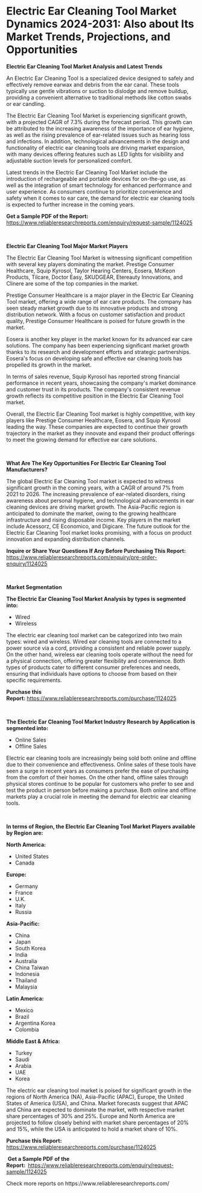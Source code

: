 <p><h1>Electric Ear Cleaning Tool Market Dynamics 2024-2031: Also about Its Market Trends, Projections, and Opportunities</h1></p><p><strong>Electric Ear Cleaning Tool Market Analysis and Latest Trends</strong></p>
<p><p>An Electric Ear Cleaning Tool is a specialized device designed to safely and effectively remove earwax and debris from the ear canal. These tools typically use gentle vibrations or suction to dislodge and remove buildup, providing a convenient alternative to traditional methods like cotton swabs or ear candling.</p><p>The Electric Ear Cleaning Tool Market is experiencing significant growth, with a projected CAGR of 7.3% during the forecast period. This growth can be attributed to the increasing awareness of the importance of ear hygiene, as well as the rising prevalence of ear-related issues such as hearing loss and infections. In addition, technological advancements in the design and functionality of electric ear cleaning tools are driving market expansion, with many devices offering features such as LED lights for visibility and adjustable suction levels for personalized comfort.</p><p>Latest trends in the Electric Ear Cleaning Tool Market include the introduction of rechargeable and portable devices for on-the-go use, as well as the integration of smart technology for enhanced performance and user experience. As consumers continue to prioritize convenience and safety when it comes to ear care, the demand for electric ear cleaning tools is expected to further increase in the coming years.</p></p>
<p><strong>Get a Sample PDF of the Report:&nbsp;</strong> <a href="https://www.reliableresearchreports.com/enquiry/request-sample/1124025">https://www.reliableresearchreports.com/enquiry/request-sample/1124025</a></p>
<p>&nbsp;</p>
<p><strong>Electric Ear Cleaning Tool Major Market Players</strong></p>
<p><p>The Electric Ear Cleaning Tool Market is witnessing significant competition with several key players dominating the market. Prestige Consumer Healthcare, Squip Kyrosol, Taylor Hearing Centers, Eosera, McKeon Products, Tilcare, Doctor Easy, SKUDGEAR, Etereauty Innovations, and Clinere are some of the top companies in the market.</p><p>Prestige Consumer Healthcare is a major player in the Electric Ear Cleaning Tool market, offering a wide range of ear care products. The company has seen steady market growth due to its innovative products and strong distribution network. With a focus on customer satisfaction and product quality, Prestige Consumer Healthcare is poised for future growth in the market.</p><p>Eosera is another key player in the market known for its advanced ear care solutions. The company has been experiencing significant market growth thanks to its research and development efforts and strategic partnerships. Eosera's focus on developing safe and effective ear cleaning tools has propelled its growth in the market.</p><p>In terms of sales revenue, Squip Kyrosol has reported strong financial performance in recent years, showcasing the company's market dominance and customer trust in its products. The company's consistent revenue growth reflects its competitive position in the Electric Ear Cleaning Tool market.</p><p>Overall, the Electric Ear Cleaning Tool market is highly competitive, with key players like Prestige Consumer Healthcare, Eosera, and Squip Kyrosol leading the way. These companies are expected to continue their growth trajectory in the market as they innovate and expand their product offerings to meet the growing demand for effective ear care solutions.</p></p>
<p>&nbsp;</p>
<p><strong>What Are The Key Opportunities For Electric Ear Cleaning Tool Manufacturers?</strong></p>
<p><p>The global Electric Ear Cleaning Tool market is expected to witness significant growth in the coming years, with a CAGR of around 7% from 2021 to 2026. The increasing prevalence of ear-related disorders, rising awareness about personal hygiene, and technological advancements in ear cleaning devices are driving market growth. The Asia-Pacific region is anticipated to dominate the market, owing to the growing healthcare infrastructure and rising disposable income. Key players in the market include Acessorz, CE Economico, and Digicare. The future outlook for the Electric Ear Cleaning Tool market looks promising, with a focus on product innovation and expanding distribution channels.</p></p>
<p><strong>Inquire or Share Your Questions If Any Before Purchasing This Report:</strong> <a href="https://www.reliableresearchreports.com/enquiry/pre-order-enquiry/1124025">https://www.reliableresearchreports.com/enquiry/pre-order-enquiry/1124025</a></p>
<p>&nbsp;</p>
<p><strong>Market Segmentation</strong></p>
<p><strong>The Electric Ear Cleaning Tool Market Analysis by types is segmented into:</strong></p>
<p><ul><li>Wired</li><li>Wireless</li></ul></p>
<p><p>The electric ear cleaning tool market can be categorized into two main types: wired and wireless. Wired ear cleaning tools are connected to a power source via a cord, providing a consistent and reliable power supply. On the other hand, wireless ear cleaning tools operate without the need for a physical connection, offering greater flexibility and convenience. Both types of products cater to different consumer preferences and needs, ensuring that individuals have options to choose from based on their specific requirements.</p></p>
<p><strong>Purchase this Report:&nbsp;</strong><a href="https://www.reliableresearchreports.com/purchase/1124025">https://www.reliableresearchreports.com/purchase/1124025</a></p>
<p>&nbsp;</p>
<p><strong>The Electric Ear Cleaning Tool Market Industry Research by Application is segmented into:</strong></p>
<p><ul><li>Online Sales</li><li>Offline Sales</li></ul></p>
<p><p>Electric ear cleaning tools are increasingly being sold both online and offline due to their convenience and effectiveness. Online sales of these tools have seen a surge in recent years as consumers prefer the ease of purchasing from the comfort of their homes. On the other hand, offline sales through physical stores continue to be popular for customers who prefer to see and test the product in person before making a purchase. Both online and offline markets play a crucial role in meeting the demand for electric ear cleaning tools.</p></p>
<p>&nbsp;</p>
<p><strong>In terms of Region, the Electric Ear Cleaning Tool Market Players available by Region are:</strong></p>
<p>
    <p> <strong> North America: </strong>
        <ul>
            <li>United States</li>
            <li>Canada</li>
        </ul>
        </p> 
    <p> <strong> Europe: </strong>
        <ul>
            <li>Germany</li>
            <li>France</li>
            <li>U.K.</li>
            <li>Italy</li>
            <li>Russia</li>
        </ul>
        </p> 
    <p> <strong> Asia-Pacific: </strong>
        <ul>
            <li>China</li>
            <li>Japan</li>
            <li>South Korea</li>
            <li>India</li>
            <li>Australia</li>
            <li>China Taiwan</li>
            <li>Indonesia</li>
            <li>Thailand</li>
            <li>Malaysia</li>
        </ul>
        </p> 
    <p> <strong> Latin America: </strong>
        <ul>
            <li>Mexico</li>
            <li>Brazil</li>
            <li>Argentina Korea</li>
            <li>Colombia</li>
        </ul>
        </p> 
    <p> <strong> Middle East & Africa: </strong>
        <ul>
            <li>Turkey</li>
            <li>Saudi</li>
            <li>Arabia</li>
            <li>UAE</li>
            <li>Korea</li>
        </ul>
    </p>
    </p>
<p><p>The electric ear cleaning tool market is poised for significant growth in the regions of North America (NA), Asia-Pacific (APAC), Europe, the United States of America (USA), and China. Market forecasts suggest that APAC and China are expected to dominate the market, with respective market share percentages of 30% and 25%. Europe and North America are projected to follow closely behind with market share percentages of 20% and 15%, while the USA is anticipated to hold a market share of 10%.</p></p>
<p><strong>Purchase this Report: </strong><a href="https://www.reliableresearchreports.com/purchase/1124025">https://www.reliableresearchreports.com/purchase/1124025</a></p>
<p>&nbsp;<strong>Get a Sample PDF of the Report:&nbsp;&nbsp;</strong><a href="https://www.reliableresearchreports.com/enquiry/request-sample/1124025">https://www.reliableresearchreports.com/enquiry/request-sample/1124025</a></p>
<p><strong></strong></p>
<p>Check more reports on https://www.reliableresearchreports.com/</p>